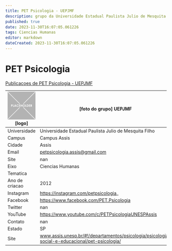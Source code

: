 ```yaml
---
title: PET Psicologia - UEPJMF
description: grupo da Universidade Estadual Paulista Julio de Mesquita Filho
published: true
date: 2023-11-30T16:07:05.061226
tags: Ciencias Humanas
editor: markdown
dateCreated: 2023-11-30T16:07:05.061226
---
```


# PET Psicologia

[Publicacoes de PET Psicologia - UEPJMF](/atividade/259PETPsicologiaUEPJMF/feed.md)

| ![placeholder.png](/placeholder.png) [logo] | [foto do grupo] UEPJMF         |
| ------------------------------------------- | ------------------------------------------------- |
| Universidade                                | Universidade Estadual Paulista Julio de Mesquita Filho      |
| Campus                                      | Campus Assis            |
| Cidade                                      | Assis             |
| Email                                       | petpsicologia.assis@gmail.com             |
| Site                                        | nan              |
| Eixo                                        | Ciencias Humanas              |
| Tematica                                    |           |
| Ano de criacao                              | 2012        |
| Instagram                                   | https://instagram.com/petpsicologia_         |
| Facebook                                    | https://www.facebook.com/PET.Psicologia          |
| Twitter                                     | nan           |
| YouTube                                     | https://www.youtube.com/c/PETPsicologiaUNESPAssis           |
| Contato                                     | nan         |
| Estado                                      |  SP            |
| Site                                        | www.assis.unesp.br/#!/departamentos/psicologia/psicologia-social-e-educacional/pet-psicologia/ |
